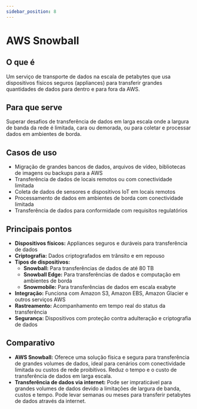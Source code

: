 ```yaml
---
sidebar_position: 8
---
```


# AWS Snowball

## O que é
Um serviço de transporte de dados na escala de petabytes que usa dispositivos físicos seguros (appliances) para transferir grandes quantidades de dados para dentro e para fora da AWS.

## Para que serve
Superar desafios de transferência de dados em larga escala onde a largura de banda da rede é limitada, cara ou demorada, ou para coletar e processar dados em ambientes de borda.

## Casos de uso
- Migração de grandes bancos de dados, arquivos de vídeo, bibliotecas de imagens ou backups para a AWS
- Transferência de dados de locais remotos ou com conectividade limitada
- Coleta de dados de sensores e dispositivos IoT em locais remotos
- Processamento de dados em ambientes de borda com conectividade limitada
- Transferência de dados para conformidade com requisitos regulatórios

## Principais pontos
- **Dispositivos físicos:** Appliances seguros e duráveis para transferência de dados
- **Criptografia:** Dados criptografados em trânsito e em repouso
- **Tipos de dispositivos:**
    - **Snowball:** Para transferências de dados de até 80 TB
    - **Snowball Edge:** Para transferências de dados e computação em ambientes de borda
    - **Snowmobile:** Para transferências de dados em escala exabyte
- **Integração:** Funciona com Amazon S3, Amazon EBS, Amazon Glacier e outros serviços AWS
- **Rastreamento:** Acompanhamento em tempo real do status da transferência
- **Segurança:** Dispositivos com proteção contra adulteração e criptografia de dados

## Comparativo
- **AWS Snowball:** Oferece uma solução física e segura para transferência de grandes volumes de dados, ideal para cenários com conectividade limitada ou custos de rede proibitivos. Reduz o tempo e o custo de transferência de dados em larga escala.
- **Transferência de dados via internet:** Pode ser impraticável para grandes volumes de dados devido a limitações de largura de banda, custos e tempo. Pode levar semanas ou meses para transferir petabytes de dados através da internet. 